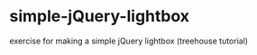 simple-jQuery-lightbox
======================

exercise for making a simple jQuery lightbox (treehouse tutorial)
